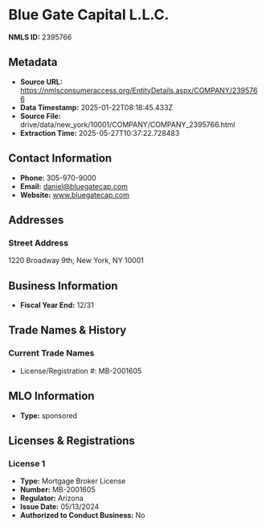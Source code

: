 # Blue Gate Capital L.L.C.

**NMLS ID:** 2395766

## Metadata
- **Source URL:** https://nmlsconsumeraccess.org/EntityDetails.aspx/COMPANY/2395766
- **Data Timestamp:** 2025-01-22T08:18:45.433Z
- **Source File:** drive/data/new_york/10001/COMPANY/COMPANY_2395766.html
- **Extraction Time:** 2025-05-27T10:37:22.728483

## Contact Information
- **Phone:** 305-970-9000
- **Email:** daniel@bluegatecap.com
- **Website:** www.bluegatecap.com

## Addresses
### Street Address
1220 Broadway 9th; New York, NY 10001

## Business Information
- **Fiscal Year End:** 12/31

## Trade Names & History
### Current Trade Names
- License/Registration #: MB-2001605

## MLO Information
- **Type:** sponsored

## Licenses & Registrations

### License 1
- **Type:** Mortgage Broker License
- **Number:** MB-2001605
- **Regulator:** Arizona
- **Issue Date:** 05/13/2024
- **Authorized to Conduct Business:** No
